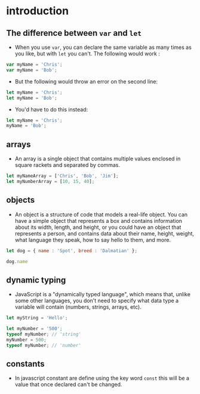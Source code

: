 # introduction

## The difference between `var` and `let`

- When you use `var`, you can declare the same variable as many times as you like, but with `let` you can't. The following would work :

```javascript
var myName = 'Chris';
var myName = 'Bob';
```

- But the following would throw an error on the second line:

```javascript
let myName = 'Chris';
let myName = 'Bob';
```

- You'd have to do this instead:

```javascript
let myName = 'Chris';
myName = 'Bob';
```

## arrays

- An array is a single object that contains multiple values enclosed in square rackets and separated by commas.

```javascript
let myNameArray = ['Chris', 'Bob', 'Jim'];
let myNumberArray = [10, 15, 40];
```

## objects

- An object is a structure of code that models a real-life object. You can have a simple object that represents a box and contains information about its width, length, and height, or you could have an object that represents a person, and contains data about their name, height, weight, what language they speak, how to say hello to them, and more.

```javascript
let dog = { name : 'Spot', breed : 'Dalmatian' };

dog.name
```

## dynamic typing

- JavaScript is a "dynamically typed language", which means that, unlike some other languages, you don't need to specify what data type a variable will contain (numbers, strings, arrays, etc).

```javascript
let myString = 'Hello';
```

```javascript
let myNumber = '500';
typeof myNumber; // 'string'
myNumber = 500;
typeof myNumber; // 'number'
```

## constants

- In javascript constant are define using the key word `const` this will be a value that once declared can't be changed.
